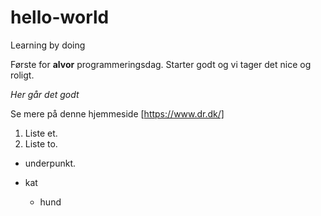 # hello-world
Learning by doing

Første for **alvor** programmeringsdag. Starter godt og vi tager det nice og roligt. 

*Her går det godt*

Se mere på denne hjemmeside [https://www.dr.dk/]

1. Liste et. 
2. Liste to.
 * underpunkt. 

* kat
  * hund
  
